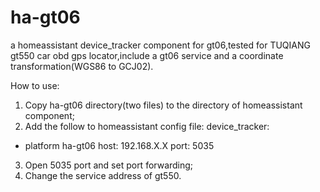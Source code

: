 # ha-gt06
a homeassistant device_tracker component for gt06,tested for TUQIANG gt550 car obd gps locator,include a gt06 service and a coordinate transformation(WGS86 to GCJ02).

How to use:
1. Copy ha-gt06 directory(two files) to the directory of homeassistant component;
2. Add the follow to homeassistant config file:
device_tracker:
  -	platform ha-gt06
    host: 192.168.X.X
    port: 5035
3. Open 5035 port and set port forwarding;
4. Change the service address of gt550.
